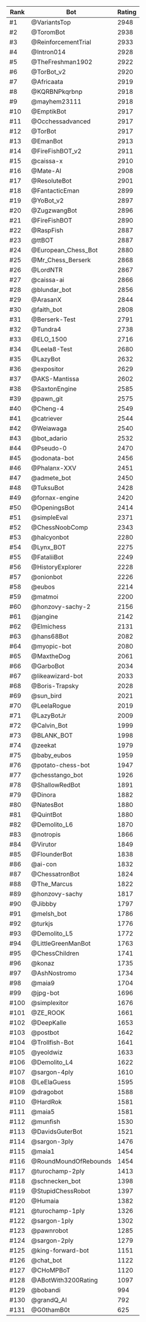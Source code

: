 Rank|Bot|Rating
---|---|---
#1|@VariantsTop|2948
#2|@ToromBot|2938
#3|@ReinforcementTrial|2933
#4|@Intron014|2928
#5|@TheFreshman1902|2922
#6|@TorBot_v2|2920
#7|@Africaata|2919
#8|@KQRBNPkqrbnp|2918
#9|@mayhem23111|2918
#10|@EmptikBot|2917
#11|@Occhessadvanced|2917
#12|@TorBot|2917
#13|@EmanBot|2913
#14|@FireFishBOT_v2|2911
#15|@caissa-x|2910
#16|@Mate-AI|2908
#17|@ResoluteBot|2901
#18|@FantacticEman|2899
#19|@YoBot_v2|2897
#20|@ZugzwangBot|2896
#21|@FireFishBOT|2890
#22|@RaspFish|2887
#23|@ttBOT|2887
#24|@European_Chess_Bot|2880
#25|@Mr_Chess_Berserk|2868
#26|@LordNTR|2867
#27|@caissa-ai|2866
#28|@blundar_bot|2856
#29|@ArasanX|2844
#30|@faith_bot|2808
#31|@Berserk-Test|2791
#32|@Tundra4|2738
#33|@ELO_1500|2716
#34|@Leela8-Test|2680
#35|@LazyBot|2632
#36|@expositor|2629
#37|@AKS-Mantissa|2602
#38|@SaxtonEngine|2585
#39|@pawn_git|2575
#40|@Cheng-4|2549
#41|@catriever|2544
#42|@Weiawaga|2540
#43|@bot_adario|2532
#44|@Pseudo-0|2470
#45|@odonata-bot|2456
#46|@Phalanx-XXV|2451
#47|@admete_bot|2450
#48|@TuksuBot|2428
#49|@fornax-engine|2420
#50|@OpeningsBot|2414
#51|@simpleEval|2371
#52|@ChessNoobComp|2343
#53|@halcyonbot|2280
#54|@Lynx_BOT|2275
#55|@FataliiBot|2249
#56|@HistoryExplorer|2228
#57|@onionbot|2226
#58|@eubos|2214
#59|@matmoi|2200
#60|@honzovy-sachy-2|2156
#61|@jangine|2142
#62|@Elmichess|2131
#63|@hans68Bot|2082
#64|@myopic-bot|2080
#65|@MaxtheDog|2061
#66|@GarboBot|2034
#67|@likeawizard-bot|2033
#68|@Boris-Trapsky|2028
#69|@sun_bird|2021
#70|@LeelaRogue|2019
#71|@LazyBotJr|2009
#72|@Calvin_Bot|1999
#73|@BLANK_BOT|1998
#74|@zeekat|1979
#75|@baby_eubos|1959
#76|@potato-chess-bot|1947
#77|@chesstango_bot|1926
#78|@ShallowRedBot|1891
#79|@Dinora|1882
#80|@NatesBot|1880
#81|@QuintBot|1880
#82|@Demolito_L6|1870
#83|@notropis|1866
#84|@Virutor|1849
#85|@FlounderBot|1838
#86|@ai-con|1832
#87|@ChessatronBot|1824
#88|@The_Marcus|1822
#89|@honzovy-sachy|1817
#90|@Jibbby|1797
#91|@melsh_bot|1786
#92|@turkjs|1776
#93|@Demolito_L5|1772
#94|@LittleGreenManBot|1763
#95|@ChessChildren|1741
#96|@konaz|1735
#97|@AshNostromo|1734
#98|@maia9|1704
#99|@jpg-bot|1696
#100|@simplexitor|1676
#101|@ZE_ROOK|1661
#102|@DeepKalle|1653
#103|@postbot|1642
#104|@Trollfish-Bot|1641
#105|@yeoldwiz|1633
#106|@Demolito_L4|1622
#107|@sargon-4ply|1610
#108|@LeElaGuess|1595
#109|@dragobot|1588
#110|@HardRok|1581
#111|@maia5|1581
#112|@munfish|1530
#113|@DavidsGuterBot|1521
#114|@sargon-3ply|1476
#115|@maia1|1454
#116|@RoundMoundOfRebounds|1454
#117|@turochamp-2ply|1413
#118|@schnecken_bot|1398
#119|@StupidChessRobot|1397
#120|@Humaia|1382
#121|@turochamp-1ply|1326
#122|@sargon-1ply|1302
#123|@pawnrobot|1285
#124|@sargon-2ply|1279
#125|@king-forward-bot|1151
#126|@chat_bot|1122
#127|@CHoMPBoT|1120
#128|@ABotWith3200Rating|1097
#129|@bobandi|994
#130|@grandQ_AI|792
#131|@G0thamB0t|625
